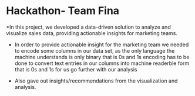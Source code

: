 # Hackathon- Team Fina
*In this project, we developed a data-driven solution to analyze and visualize sales data, providing actionable insights for marketing teams. 

* In order to provide actionable insight for the marketing team we needed to encode some columns in our data set, as the only language the machine understands is only binary that is 0s and 1s encoding has to be done to convert text entries in our columns into machine readerble form that is 0s and 1s for us go further with our analysis
  
* Also gave out insights/recommendations from the visualization and analysis.
